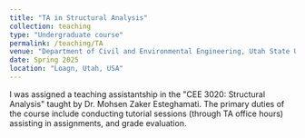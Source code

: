 ```yaml
---
title: "TA in Structural Analysis"
collection: teaching
type: "Undergraduate course"
permalink: /teaching/TA
venue: "Department of Civil and Environmental Engineering, Utah State University"
date: Spring 2025
location: "Loagn, Utah, USA"
---
```


I was assigned a teaching assistantship in the "CEE 3020: Structural Analysis" taught by Dr. Mohsen Zaker Esteghamati. The primary duties of the course include conducting tutorial sessions (through TA office hours) assisting in assignments, and grade evaluation. 


